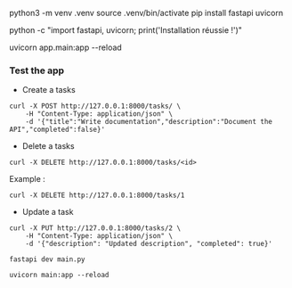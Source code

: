 python3 -m venv .venv
source .venv/bin/activate
pip install fastapi uvicorn

python -c "import fastapi, uvicorn; print('Installation réussie !')"

uvicorn app.main:app --reload


### Test the app

- Create a tasks

```
curl -X POST http://127.0.0.1:8000/tasks/ \
    -H "Content-Type: application/json" \
    -d '{"title":"Write documentation","description":"Document the API","completed":false}'
```

- Delete a tasks

```
curl -X DELETE http://127.0.0.1:8000/tasks/<id>
```

Example :
```
curl -X DELETE http://127.0.0.1:8000/tasks/1
```

- Update a task

```
curl -X PUT http://127.0.0.1:8000/tasks/2 \
    -H "Content-Type: application/json" \
    -d '{"description": "Updated description", "completed": true}'
```


```
fastapi dev main.py
```

```
uvicorn main:app --reload
```

<!-- uvicorn app.main:app --reload -->
